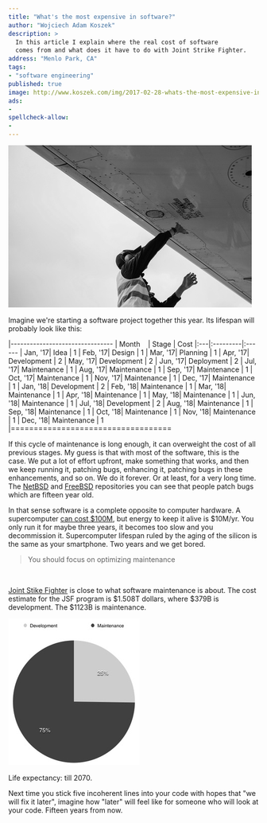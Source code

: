 ```yaml
---
title: "What's the most expensive in software?"
author: "Wojciech Adam Koszek"
description: >
  In this article I explain where the real cost of software
  comes from and what does it have to do with Joint Strike Fighter.
address: "Menlo Park, CA"
tags:
- "software engineering"
published: true
image: http://www.koszek.com/img/2017-02-28-whats-the-most-expensive-in-software/pandu-agus-wismoyo-196366_10p.jpg
ads:
-
spellcheck-allow:
-
---
```


![alt_text_0](/img/2017-02-28-whats-the-most-expensive-in-software/pandu-agus-wismoyo-196366_10p.jpg "Image_text_0")

Imagine we're starting a software project together this year.
Its lifespan will probably look like this:

|--------------------------------
| Month&nbsp;&nbsp;&nbsp; | Stage | Cost
|:---|:---------|:------
| Jan, '17| Idea | 1
| Feb, '17| Design | 1
| Mar, '17| Planning | 1
| Apr, '17| Development | 2
| May, '17| Development | 2
| Jun, '17| Deployment | 2
| Jul, '17| Maintenance | 1
| Aug, '17| Maintenance | 1
| Sep, '17| Maintenance | 1
| Oct, '17| Maintenance | 1
| Nov, '17| Maintenance | 1
| Dec, '17| Maintenance | 1
| Jan, '18| Development | 2
| Feb, '18| Maintenance | 1
| Mar, '18| Maintenance | 1
| Apr, '18| Maintenance | 1
| May, '18| Maintenance | 1
| Jun, '18| Maintenance | 1
| Jul, '18| Development | 2
| Aug, '18| Maintenance | 1
| Sep, '18| Maintenance | 1
| Oct, '18| Maintenance | 1
| Nov, '18| Maintenance | 1
| Dec, '18| Maintenance | 1
|===================================

If this cycle of maintenance is long enough, it can overweight the cost of
all previous stages. My guess is that with most of the software, this is the
case. We put a lot of effort upfront, make something that works, and then we
keep running it, patching bugs, enhancing it, patching bugs in these
enhancements, and so on. We do it forever. Or at least, for a very long time.
The [NetBSD](http://www.netbsd.org) and [FreeBSD](http://www.freebsd.org)
repositories you can see that people patch bugs which are fifteen year old.



In that sense software is a complete opposite to computer hardware. 
A supercomputer [can cost $100M](http://techland.time.com/2012/06/19/what-exactly-is-a-supercomputer/),
but energy to keep it alive is $10M/yr. You only run it for maybe three years, it becomes too slow and you
decommission it. Supercomputer lifespan ruled by the aging of the silicon is
the same as your smartphone. Two years and we get bored.

> You should focus on optimizing maintenance

<br>

[Joint Stike Fighter](https://en.wikipedia.org/wiki/Lockheed_Martin_F-35_Lightning_II)
is close to what software maintenance is about.
The cost estimate for the JSF program is $1.508T dollars, where $379B is development. The
$1123B is maintenance.

![alt_text_5](/img/2017-02-28-whats-the-most-expensive-in-software/sw_main_75p.jpg "Image_text_5")

Life expectancy: till 2070.

Next time you stick five incoherent lines into your code with hopes that "we
will fix it later", imagine how "later" will feel like for someone who will
look at your code. Fifteen years from now.
